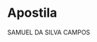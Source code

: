 # Apostila
<html lang="pt-br>
<head>
<title>Apostila html</title>
<meta charset="utf-8">
<meta keywords="apostila,html,curso">
<meta description="Aprenda HTML em poucos minutos e comece a criar os seus
próprios sites">
<meta author="SAMUEL">
<meta http-equiv="refresh" content="2">
<meta robots="noindex">
</head>
<body>
   SAMUEL DA SILVA CAMPOS
</body>
</html>
   
